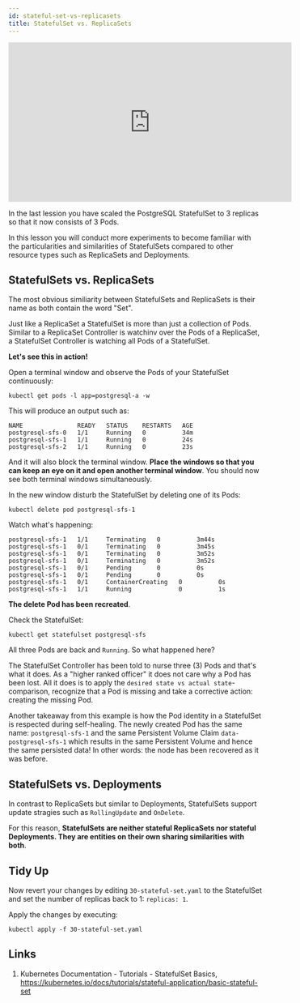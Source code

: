 ```yaml
---
id: stateful-set-vs-replicasets
title: StatefulSet vs. ReplicaSets
---
```


<iframe width="560" height="315" src="https://www.youtube-nocookie.com/embed/YQZJpezPyFQ" title="YouTube video player" frameborder="0" allow="accelerometer; autoplay; clipboard-write; encrypted-media; gyroscope; picture-in-picture" allowfullscreen></iframe>

In the last lession you have scaled the PostgreSQL StatefulSet to 3 replicas so that it now consists of 3 Pods.

In this lesson you will conduct more experiments to become familiar with the particularities and similarities of StatefulSets compared to other resource types such as ReplicaSets and Deployments.

## StatefulSets vs. ReplicaSets

The most obvious similiarity between StatefulSets and ReplicaSets is their name as both contain the word "Set".

Just like a ReplicaSet a StatefulSet is more than just a collection of Pods. Similar to a ReplicaSet Controller is watchinv over the Pods of a ReplicaSet, a StatefulSet Controller is watching all Pods of a StatefulSet.

**Let's see this in action!**

Open a terminal window and observe the Pods of your StatefulSet continuously:

    kubectl get pods -l app=postgresql-a -w

This will produce an output such as:

    NAME               READY   STATUS    RESTARTS   AGE
    postgresql-sfs-0   1/1     Running   0          34m
    postgresql-sfs-1   1/1     Running   0          24s
    postgresql-sfs-2   1/1     Running   0          23s

And it will also block the terminal window. **Place the windows so that you can keep an eye on it and open another terminal window**. You should now see both terminal windows simultaneously. 

In the new window disturb the StatefulSet by deleting one of its Pods:

    kubectl delete pod postgresql-sfs-1

Watch what's happening:

    postgresql-sfs-1   1/1     Terminating   0          3m44s
    postgresql-sfs-1   0/1     Terminating   0          3m45s
    postgresql-sfs-1   0/1     Terminating   0          3m52s
    postgresql-sfs-1   0/1     Terminating   0          3m52s
    postgresql-sfs-1   0/1     Pending       0          0s
    postgresql-sfs-1   0/1     Pending       0          0s
    postgresql-sfs-1   0/1     ContainerCreating   0          0s
    postgresql-sfs-1   1/1     Running             0          1s

**The delete Pod has been recreated**. 

Check the StatefulSet:

    kubectl get statefulset postgresql-sfs

All three Pods are back and `Running`. So what happened here? 

The StatefulSet Controller has been told to nurse three (3) Pods and that's what it does. As a "higher ranked officer" it does not care why a Pod has been lost. All it does is to apply the `desired state vs actual state`-comparison, recognize that a Pod is missing and take a corrective action: creating the missing Pod.

Another takeaway from this example is how the Pod identity in a StatefulSet is respected during self-healing. The newly created Pod has the same name: `postgresql-sfs-1` and the same Persistent Volume Claim `data-postgresql-sfs-1` which results in the same Persistent Volume and hence the same persisted data! In other words: the node has been recovered as it was before.

## StatefulSets vs. Deployments

In contrast to ReplicaSets but similar to Deployments, StatefulSets support update stragies such as `RollingUpdate` and `OnDelete`. 

For this reason, **StatefulSets are neither stateful ReplicaSets nor stateful Deployments. They are entities on their own sharing similarities with both**.

## Tidy Up

Now revert your changes by editing `30-stateful-set.yaml` to the StatefulSet and set the number of replicas back to 1: `replicas: 1`.

Apply the changes by executing:

    kubectl apply -f 30-stateful-set.yaml

## Links 

1. Kubernetes Documentation - Tutorials - StatefulSet Basics, https://kubernetes.io/docs/tutorials/stateful-application/basic-stateful-set
